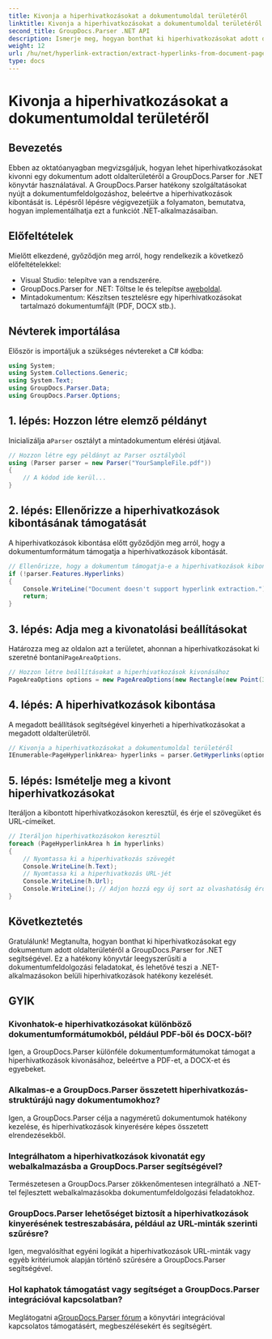 ```yaml
---
title: Kivonja a hiperhivatkozásokat a dokumentumoldal területéről
linktitle: Kivonja a hiperhivatkozásokat a dokumentumoldal területéről
second_title: GroupDocs.Parser .NET API
description: Ismerje meg, hogyan bonthat ki hiperhivatkozásokat adott dokumentumterületekről a GroupDocs.Parser for .NET segítségével. Növelje dokumentumfeldolgozási képességeit.
weight: 12
url: /hu/net/hyperlink-extraction/extract-hyperlinks-from-document-page-area/
type: docs
---
```

# Kivonja a hiperhivatkozásokat a dokumentumoldal területéről

## Bevezetés
Ebben az oktatóanyagban megvizsgáljuk, hogyan lehet hiperhivatkozásokat kivonni egy dokumentum adott oldalterületéről a GroupDocs.Parser for .NET könyvtár használatával. A GroupDocs.Parser hatékony szolgáltatásokat nyújt a dokumentumfeldolgozáshoz, beleértve a hiperhivatkozások kibontását is. Lépésről lépésre végigvezetjük a folyamaton, bemutatva, hogyan implementálhatja ezt a funkciót .NET-alkalmazásaiban.
## Előfeltételek
Mielőtt elkezdené, győződjön meg arról, hogy rendelkezik a következő előfeltételekkel:
- Visual Studio: telepítve van a rendszerére.
- GroupDocs.Parser for .NET: Töltse le és telepítse a[weboldal](https://releases.groupdocs.com/parser/net/).
- Mintadokumentum: Készítsen tesztelésre egy hiperhivatkozásokat tartalmazó dokumentumfájlt (PDF, DOCX stb.).

## Névterek importálása
Először is importáljuk a szükséges névtereket a C# kódba:
```csharp
using System;
using System.Collections.Generic;
using System.Text;
using GroupDocs.Parser.Data;
using GroupDocs.Parser.Options;
```
## 1. lépés: Hozzon létre elemző példányt
 Inicializálja a`Parser` osztályt a mintadokumentum elérési útjával.
```csharp
// Hozzon létre egy példányt az Parser osztályból
using (Parser parser = new Parser("YourSampleFile.pdf"))
{
    // A kódod ide kerül...
}
```
## 2. lépés: Ellenőrizze a hiperhivatkozások kibontásának támogatását
A hiperhivatkozások kibontása előtt győződjön meg arról, hogy a dokumentumformátum támogatja a hiperhivatkozások kibontását.
```csharp
// Ellenőrizze, hogy a dokumentum támogatja-e a hiperhivatkozások kibontását
if (!parser.Features.Hyperlinks)
{
    Console.WriteLine("Document doesn't support hyperlink extraction.");
    return;
}
```
## 3. lépés: Adja meg a kivonatolási beállításokat
 Határozza meg az oldalon azt a területet, ahonnan a hiperhivatkozásokat ki szeretné bontani`PageAreaOptions`.
```csharp
// Hozzon létre beállításokat a hiperhivatkozások kivonásához
PageAreaOptions options = new PageAreaOptions(new Rectangle(new Point(380, 90), new Size(150, 50)));
```
## 4. lépés: A hiperhivatkozások kibontása
A megadott beállítások segítségével kinyerheti a hiperhivatkozásokat a megadott oldalterületről.
```csharp
// Kivonja a hiperhivatkozásokat a dokumentumoldal területéről
IEnumerable<PageHyperlinkArea> hyperlinks = parser.GetHyperlinks(options);
```
## 5. lépés: Ismételje meg a kivont hiperhivatkozásokat
Iteráljon a kibontott hiperhivatkozásokon keresztül, és érje el szövegüket és URL-címeiket.
```csharp
// Iteráljon hiperhivatkozásokon keresztül
foreach (PageHyperlinkArea h in hyperlinks)
{
    // Nyomtassa ki a hiperhivatkozás szövegét
    Console.WriteLine(h.Text);
    // Nyomtassa ki a hiperhivatkozás URL-jét
    Console.WriteLine(h.Url);
    Console.WriteLine(); // Adjon hozzá egy új sort az olvashatóság érdekében
}
```

## Következtetés
Gratulálunk! Megtanulta, hogyan bonthat ki hiperhivatkozásokat egy dokumentum adott oldalterületéről a GroupDocs.Parser for .NET segítségével. Ez a hatékony könyvtár leegyszerűsíti a dokumentumfeldolgozási feladatokat, és lehetővé teszi a .NET-alkalmazásokon belüli hiperhivatkozások hatékony kezelését.

## GYIK
### Kivonhatok-e hiperhivatkozásokat különböző dokumentumformátumokból, például PDF-ből és DOCX-ből?
Igen, a GroupDocs.Parser különféle dokumentumformátumokat támogat a hiperhivatkozások kivonásához, beleértve a PDF-et, a DOCX-et és egyebeket.
### Alkalmas-e a GroupDocs.Parser összetett hiperhivatkozás-struktúrájú nagy dokumentumokhoz?
Igen, a GroupDocs.Parser célja a nagyméretű dokumentumok hatékony kezelése, és hiperhivatkozások kinyerésére képes összetett elrendezésekből.
### Integrálhatom a hiperhivatkozások kivonatát egy webalkalmazásba a GroupDocs.Parser segítségével?
Természetesen a GroupDocs.Parser zökkenőmentesen integrálható a .NET-tel fejlesztett webalkalmazásokba dokumentumfeldolgozási feladatokhoz.
### GroupDocs.Parser lehetőséget biztosít a hiperhivatkozások kinyerésének testreszabására, például az URL-minták szerinti szűrésre?
Igen, megvalósíthat egyéni logikát a hiperhivatkozások URL-minták vagy egyéb kritériumok alapján történő szűrésére a GroupDocs.Parser segítségével.
### Hol kaphatok támogatást vagy segítséget a GroupDocs.Parser integrációval kapcsolatban?
 Meglátogatni a[GroupDocs.Parser fórum](https://forum.groupdocs.com/c/parser/17) a könyvtári integrációval kapcsolatos támogatásért, megbeszélésekért és segítségért.